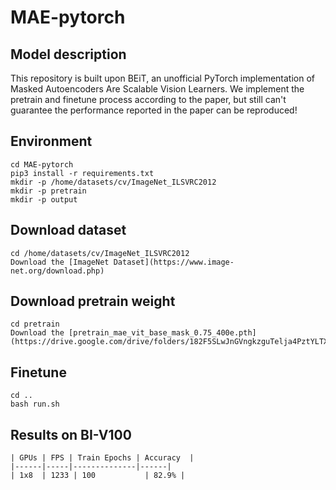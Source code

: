 # MAE-pytorch

## Model description
This repository is built upon BEiT, an unofficial PyTorch implementation of Masked Autoencoders Are Scalable Vision Learners. We implement the pretrain and finetune process according to the paper, but still can't guarantee the performance reported in the paper can be reproduced!

## Environment

```
cd MAE-pytorch
pip3 install -r requirements.txt
mkdir -p /home/datasets/cv/ImageNet_ILSVRC2012
mkdir -p pretrain
mkdir -p output
```

## Download dataset

```
cd /home/datasets/cv/ImageNet_ILSVRC2012
Download the [ImageNet Dataset](https://www.image-net.org/download.php)
```

## Download pretrain weight

```
cd pretrain
Download the [pretrain_mae_vit_base_mask_0.75_400e.pth](https://drive.google.com/drive/folders/182F5SLwJnGVngkzguTelja4PztYLTXfa)
```

## Finetune

```
cd ..
bash run.sh
```

## Results on BI-V100

```
| GPUs | FPS | Train Epochs | Accuracy  |
|------|-----|--------------|------|
| 1x8  | 1233 | 100           | 82.9% |
```

